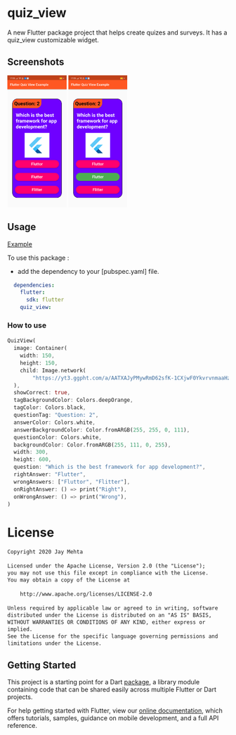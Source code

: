 # quiz_view

A new Flutter package project that helps create quizes and surveys. It has a quiz_view customizable widget.

## Screenshots

<img src="ss1.png" height="300em" /> <img src="ss2.png" height="300em" />

## Usage

[Example](https://github.com/JayTWWM/Quiz-View-Flutter/blob/master/example/example_app.dart)

To use this package :

* add the dependency to your [pubspec.yaml] file.

```yaml
  dependencies:
    flutter:
      sdk: flutter
    quiz_view:
```

### How to use

```dart
QuizView(
  image: Container(
    width: 150,
    height: 150,
    child: Image.network(
        "https://yt3.ggpht.com/a/AATXAJyPMywRmD62sfK-1CXjwF0YkvrvnmaaHzs4uw=s900-c-k-c0xffffffff-no-rj-mo"),
  ),
  showCorrect: true,
  tagBackgroundColor: Colors.deepOrange,
  tagColor: Colors.black,
  questionTag: "Question: 2",
  answerColor: Colors.white,
  answerBackgroundColor: Color.fromARGB(255, 255, 0, 111),
  questionColor: Colors.white,
  backgroundColor: Color.fromARGB(255, 111, 0, 255),
  width: 300,
  height: 600,
  question: "Which is the best framework for app development?",
  rightAnswer: "Flutter",
  wrongAnswers: ["Fluttor", "Flitter"],
  onRightAnswer: () => print("Right"),
  onWrongAnswer: () => print("Wrong"),
)
```

# License

    Copyright 2020 Jay Mehta

    Licensed under the Apache License, Version 2.0 (the "License");
    you may not use this file except in compliance with the License.
    You may obtain a copy of the License at

        http://www.apache.org/licenses/LICENSE-2.0

    Unless required by applicable law or agreed to in writing, software
    distributed under the License is distributed on an "AS IS" BASIS,
    WITHOUT WARRANTIES OR CONDITIONS OF ANY KIND, either express or implied.
    See the License for the specific language governing permissions and
    limitations under the License.


## Getting Started

This project is a starting point for a Dart
[package](https://flutter.dev/developing-packages/),
a library module containing code that can be shared easily across
multiple Flutter or Dart projects.

For help getting started with Flutter, view our 
[online documentation](https://flutter.dev/docs), which offers tutorials, 
samples, guidance on mobile development, and a full API reference.

